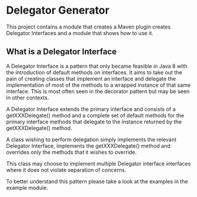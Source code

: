 <h1>Delegator Generator</h1>
This project contains a module that creates a Maven plugin creates Delegator Interfaces and a module that shows how to use it.
<h2>What is a Delegator Interface</h2>
A Delegator Interface is a pattern that only became feasible in Java 8 with the introduction of default methods on interfaces.
It aims to take out the pain of creating classes that implement an interface and delegate the implementation of most of
the methods to a wrapped instance of that same interface. This is most often seen in the decorator pattern but may be seen
in other contexts.

A Delegator Interface extends the primary interface and consists of a getXXXDelegate() method and a complete set of
default methods for the primary interface methods that delegate to the instance returned by the getXXXDelegate() method.

A class wishing to perform delegation simply implements the relevant Delegator Interface, implements the getXXXDelegate() method
and overrides only the methods that it wishes to override.

This class may choose to implement multiple Delegator interface interfaces where it does not violate separation of concerns.

To better understand this pattern please take a look at the examples in the example module.   